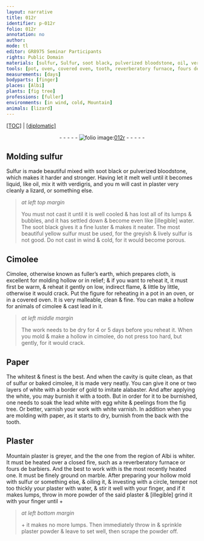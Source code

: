 ```yaml
---
layout: narrative
title: 012r
identifier: p-012r
folio: 012r
annotation: no
author:
mode: tl
editor: GR8975 Seminar Participants
rights: Public Domain
materials: [sulfur, Sulfur, soot black, pulverized bloodstone, oil, verdigris, plaster, water, Cimolee, fuller’s earth, cloth, cimolee, lead, Paper, baked cimolee, white, gold, alabaster, lead white, egg white, peelings from the fig tree, white varnish, paper, Plaster, marble, oiling, powder of the said plaster, plaster powder]
tools: [pot, oven, covered oven, tooth, reverberatory furnace, fours de barbiers, marble, finger]
measurements: [days]
bodyparts: [finger]
places: [Albi]
plants: [fig tree]
professions: [fuller]
environments: [in wind, cold, Mountain]
animals: [lizard]
---
```


<p><a href="{{ site.baseurl }}/translation/">[TOC]</a> | <a href="{{ site.baseurl }}/_texts/p-012r_tc.md/">[diplomatic]</a></p><div class="folio" align="center">- - - - - <a href="http://gallica.bnf.fr/ark:/12148/btv1b10500001g/f29.image" target="_blank"><img src="https://cu-mkp.github.io/2017-workshop-edition/assets/photo-icon.png" alt="folio image: " style="display:inline-block; margin-bottom:-3px;"/>012r</a> - - - - - </div>  
  

## Molding <span class="m">sulfur</span>

 
<span class="m">Sulfur</span> is made beautiful mixed with <span class="m">soot black</span> or <span class="m">pulverized bloodstone</span>, which makes it harder and stronger. Having let it melt well until it becomes liquid, like <span class="m">oil</span>, mix it with <span class="m">verdigris</span>, and you <span class="del">m</span> will cast in <span class="m">plaster</span> very cleanly a <span class="al">lizard</span>, or something else.
 
> *at left top margin*
> 
> 
>   You must not cast it until it is well cooled & has lost all of its lumps & bubbles, and it has settled down & become even like <span class="del">[illegible]</span> <span class="m">water</span>. The <span class="m">soot black</span> gives it a fine luster & makes it neater. The most beautiful yellow <span class="m">sulfur</span> must be used, for the greyish & lively <span class="m">sulfur</span> is not good. Do not cast <span class="env">in wind</span> & <span class="env">cold</span>, for it would become porous.
 
 
  

## <span class="m">Cimolee</span>

 
<span class="m">Cimolee</span>, otherwise known as <span class="m"><span class="pro">fuller</span>’s earth</span>, which prepares <span class="m">cloth</span>, is excellent for molding hollow or in relief; & if you want to reheat it, it must first be warm, & reheat it gently on low, indirect flame, & little by little, otherwise it would crack. Put the figure for reheating in a <span class="tl">pot</span> in an <span class="tl">oven</span>, or in a <span class="tl">covered oven</span>. It is very malleable, clean & fine. <span class="add">You can make a hollow for animals of <span class="m">cimolee</span> & cast <span class="m">lead</span> in it.</span>
 
> *at left middle margin*
> 
> 
>   The work needs to be dry for 4 or 5 <span class="ms">days</span> before you reheat it. When you mold & make a hollow in <span class="m">cimolee</span>, do not press too hard, but gently, for it would crack.
 
 
  

## <span class="m">Paper</span>

 
The whitest & finest is the best. And when the cavity is quite clean, as that of <span class="m">sulfur</span> or <span class="m">baked cimolee</span>, it is made very neatly. You can give it one or two layers of <span class="m">white</span> with a border of <span class="m">gold</span> to imitate <span class="m">alabaster</span>. And after applying the <span class="m">white</span>, you may burnish it with a <span class="tl">tooth</span>. But in order for it to be burnished, one needs to soak the <span class="m">lead white</span> with <span class="m">egg white</span> & <span class="m">peelings from the <span class="pa">fig tree</span></span>. Or better, varnish your work with <span class="m">white varnish</span>. In addition when you are molding with <span class="m">paper</span>, as it starts to dry, burnish from the back with the <span class="tl">tooth</span>.
 
 
  

## <span class="m">Plaster</span>

 
<span class="env">Mountain</span> <span class="m">plaster</span> is greyer, and <span class="del">the</span> the one from the region of <span class="pl">Albi</span> is whiter. It must be heated over a closed fire, such as a <span class="tl">reverberatory furnace</span> or <span class="tl">fours de barbiers</span>. And the best to work with is the most recently heated one. It must be finely ground on <span class="tl"><span class="m">marble</span></span>. After preparing your hollow mold with <span class="m">sulfur</span> or something else, & <span class="m">oiling</span> it, & investing with a circle, temper not too thickly your <span class="m">plaster</span> with <span class="m">water</span>, & stir it well with your <span class="tl"><span class="bp">finger</span></span>, and if it makes lumps, throw in more <span class="m">powder of the said plaster</span> & <span class="del">[illegible]</span> grind it with your <span class="tl"><span class="bp">finger</span></span> until \+
 
> *at left bottom margin*
> 
> 
>   \+ it makes no more lumps. Then immediately throw in & sprinkle <span class="m">plaster powder</span> & leave to set well, then scrape the powder off.
 
